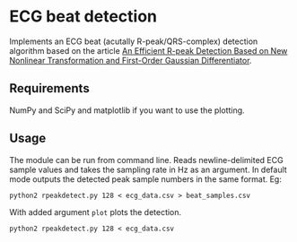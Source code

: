 # ECG beat detection

Implements an ECG beat (acutally R-peak/QRS-complex) detection
algorithm based on the article [An Efficient R-peak Detection Based on New Nonlinear Transformation and First-Order Gaussian Differentiator](http://link.springer.com/article/10.1007/s13239-011-0065-3/fulltext.html).


## Requirements

NumPy and SciPy and matplotlib if you want to use the plotting.

## Usage

The module can be run from command line. Reads newline-delimited
ECG sample values and takes the sampling rate in Hz as an argument. In
default mode outputs the detected peak sample numbers in the same format. Eg:

    python2 rpeakdetect.py 128 < ecg_data.csv > beat_samples.csv

With added argument `plot` plots the detection.

    python2 rpeakdetect.py 128 < ecg_data.csv



